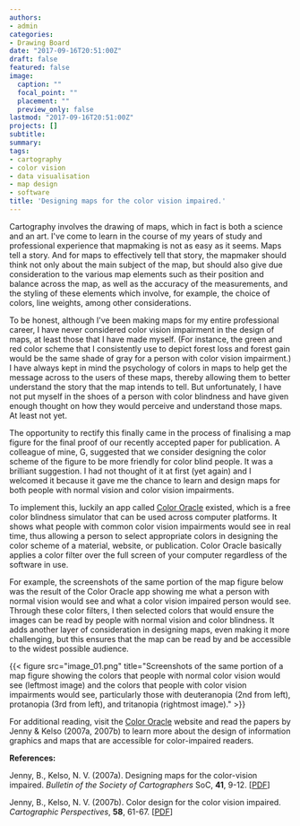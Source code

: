 ```yaml
---
authors:
- admin
categories:
- Drawing Board
date: "2017-09-16T20:51:00Z"
draft: false
featured: false
image:
  caption: ""
  focal_point: ""
  placement: ""
  preview_only: false
lastmod: "2017-09-16T20:51:00Z"
projects: []
subtitle:
summary:
tags:
- cartography
- color vision
- data visualisation
- map design
- software
title: 'Designing maps for the color vision impaired.'
---
```


Cartography involves the drawing of maps, which in fact is both a science and an art. I've come to learn in the course of my years of study and professional experience that mapmaking is not as easy as it seems. Maps tell a story. And for maps to effectively tell that story, the mapmaker should think not only about the main subject of the map, but should also give due consideration to the various map elements such as their position and balance across the map, as well as the accuracy of the measurements, and the styling of these elements which involve, for example, the choice of colors, line weights, among other considerations.

To be honest, although I've been making maps for my entire professional career, I have never considered color vision impairment in the design of maps, at least those that I have made myself. (For instance, the green and red color scheme that I consistently use to depict forest loss and forest gain would be the same shade of gray for a person with color vision impairment.) I have always kept in mind the psychology of colors in maps to help get the message across to the users of these maps, thereby allowing them to better understand the story that the map intends to tell. But unfortunately, I have not put myself in the shoes of a person with color blindness and have given enough thought on how they would perceive and understand those maps. At least not yet.

The opportunity to rectify this finally came in the process of finalising a map figure for the final proof of our recently accepted paper for publication. A colleague of mine, G, suggested that we consider designing the color scheme of the figure to be more friendly for color blind people. It was a brilliant suggestion. I had not thought of it at first (yet again) and I welcomed it because it gave me the chance to learn and design maps for both people with normal vision and color vision impairments.

To implement this, luckily an app called [Color Oracle](http://colororacle.org/) existed, which is a free color blindness simulator that can be used across computer platforms. It shows what people with common color vision impairments would see in real time, thus allowing a person to select appropriate colors in designing the color scheme of a material, website, or publication. Color Oracle basically applies a color filter over the full screen of your computer regardless of the software in use.

For example, the screenshots of the same portion of the map figure below was the result of the Color Oracle app showing me what a person with normal vision would see and what a color vision impaired person would see. Through these color filters, I then selected colors that would ensure the images can be read by people with normal vision and color blindness. It adds another layer of consideration in designing maps, even making it more challenging, but this ensures that the map can be read by and be accessible to the widest possible audience.

{{< figure src="image_01.png" title="Screenshots of the same portion of a map figure showing the colors that people with normal color vision would see (leftmost image) and the colors that people with color vision impairments would see, particularly those with deuteranopia (2nd from left), protanopia (3rd from left), and tritanopia (rightmost image)." >}}

For additional reading, visit the [Color Oracle](http://colororacle.org/) website and read the papers by Jenny & Kelso (2007a, 2007b) to learn more about the design of information graphics and maps that are accessible for color-impaired readers.

**References:**

Jenny, B., Kelso, N. V. (2007a). Designing maps for the color-vision impaired. *Bulletin of the Society of Cartographers* SoC, **41**, 9-12. [[PDF](http://colororacle.org/resources/2007_JennyKelso_DesigningMapsForTheColourVisionImpaired.pdf)]

Jenny, B., Kelso, N. V. (2007b). Color design for the color vision impaired. *Cartographic Perspectives*, **58**, 61-67. [[PDF](http://colororacle.org/resources/2007_JennyKelso_ColorDesign_lores.pdf)]